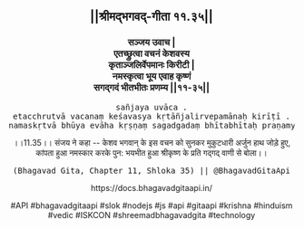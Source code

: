 <center><h2>||श्रीमद्‍भगवद्‍-गीता ११.३५||</h2>
<h3>सञ्जय उवाच |<br/>एतच्छ्रुत्वा वचनं केशवस्य<br/>कृताञ्जलिर्वेपमानः किरीटी |<br/>नमस्कृत्वा भूय एवाह कृष्णं<br/>सगद्गदं भीतभीतः प्रणम्य ||११-३५||</h3>
<pre>sañjaya uvāca .<br/>etacchrutvā vacanaṃ keśavasya kṛtāñjalirvepamānaḥ kirīṭī .<br/>namaskṛtvā bhūya evāha kṛṣṇaṃ sagadgadaṃ bhītabhītaḥ praṇamya ||11-35||</pre>
<p>।।11.35।। संजय ने कहा -- केशव भगवान् के इस वचन को सुनकर मुकुटधारी अर्जुन हाथ जोड़े हुए, कांपता हुआ नमस्कार करके पुन: भयभीत हुआ श्रीकृष्ण के प्रति गद्गद् वाणी से बोला।।</p>
<pre>(Bhagavad Gita, Chapter 11, Shloka 35) || @BhagavadGitaApi</pre><p>https://docs.bhagavadgitaapi.in/</p><p>#API #bhagavadgitaapi #slok #nodejs #js #api #gitaapi #krishna #hinduism #vedic #ISKCON #shreemadbhagavadgita #technology</p></center>